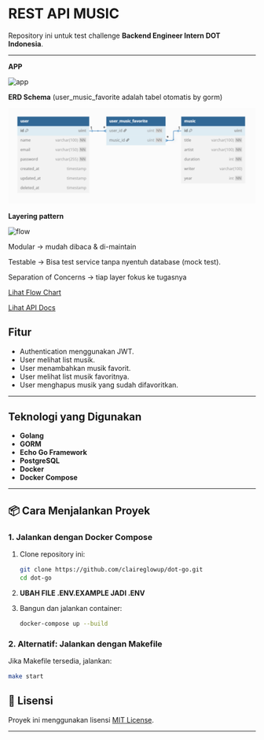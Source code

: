 <!-- @format -->

# **REST API MUSIC**

Repository ini untuk test challenge **Backend Engineer Intern DOT Indonesia**.

---

**APP**

![app](https://i.pinimg.com/736x/77/a6/1a/77a61a0041a774d6754a0d8a1251bc1f.jpg)

**ERD Schema**
(user_music_favorite adalah tabel otomatis by gorm)

![erd](dot.png)

**Layering pattern**

![flow](https://i.pinimg.com/736x/c8/1d/4b/c81d4b034203100c3e9d13c8ca3d4d80.jpg)

Modular → mudah dibaca & di-maintain

Testable → Bisa test service tanpa nyentuh database (mock test).

Separation of Concerns → tiap layer fokus ke tugasnya

[Lihat Flow Chart](https://miro.com/app/board/uXjVIx8lumg=/?moveToWidget=3458764629378649791&cot=14)

[Lihat API Docs](https://app.swaggerhub.com/apis/CLAIREGLOWUP/music-api-dot/1.0.0#/User/delete_user_favorite)

## **Fitur**

- Authentication menggunakan JWT.
- User melihat list musik.
- User menambahkan musik favorit.
- User melihat list musik favoritnya.
- User menghapus musik yang sudah difavoritkan.

---

## **Teknologi yang Digunakan**

- **Golang**
- **GORM**
- **Echo Go Framework**
- **PostgreSQL**
- **Docker**
- **Docker Compose**

---

## **📦 Cara Menjalankan Proyek**

### **1. Jalankan dengan Docker Compose**

1. Clone repository ini:
   ```bash
   git clone https://github.com/claireglowup/dot-go.git
   cd dot-go
   ```
2. **UBAH FILE .ENV.EXAMPLE JADI .ENV**

3. Bangun dan jalankan container:
   ```bash
   docker-compose up --build
   ```

### **2. Alternatif: Jalankan dengan Makefile**

Jika Makefile tersedia, jalankan:

```bash
make start
```

## **📜 Lisensi**

Proyek ini menggunakan lisensi [MIT License](LICENSE).

---
